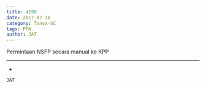 ```yaml
---
title: 4198
date: 2017-07-10
category: Tanya-SC
tags: PPN
author: JAT
---
```


Permintaan NSFP secara manual ke KPP

---

-

`JAT`
